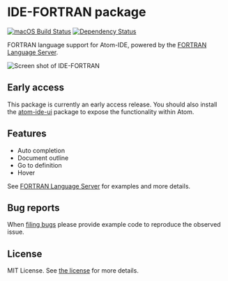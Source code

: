 # IDE-FORTRAN package
[![macOS Build Status](https://travis-ci.org/hansec/ide-fortran.svg?branch=master)](https://travis-ci.org/hansec/ide-fortran) [![Dependency Status](https://david-dm.org/hansec/ide-fortran.svg)](https://david-dm.org/hansec/ide-fortran)

FORTRAN language support for Atom-IDE, powered by the [FORTRAN Language Server](https://github.com/hansec/fortran-language-server).

![Screen shot of IDE-FORTRAN](https://raw.githubusercontent.com/hansec/ide-fortran/master/images/screenshot.png)

## Early access

This package is currently an early access release. You should also install the [atom-ide-ui](https://atom.io/packages/atom-ide-ui) package to expose the functionality within Atom.

## Features

* Auto completion
* Document outline
* Go to definition
* Hover

See [FORTRAN Language Server](https://github.com/hansec/fortran-language-server) for examples and more details.

## Bug reports
When [filing bugs](https://github.com/atom/ide-fortran/issues/new) please provide example code to reproduce the observed issue.

## License
MIT License. See [the license](LICENSE.md) for more details.
